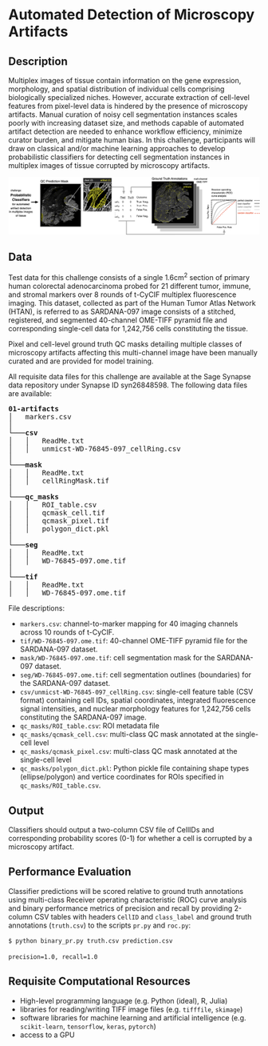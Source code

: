 # Automated Detection of Microscopy Artifacts

## Description
Multiplex images of tissue contain information on the gene expression, morphology, and spatial distribution of individual cells comprising biologically specialized niches. However, accurate extraction of cell-level features from pixel-level data is hindered by the presence of microscopy artifacts. Manual curation of noisy cell segmentation instances scales poorly with increasing dataset size, and methods capable of automated artifact detection are needed to enhance workflow efficiency, minimize curator burden, and mitigate human bias. In this challenge, participants will draw on classical and/or machine learning approaches to develop probabilistic classifiers for detecting cell segmentation instances in multiplex images of tissue corrupted by microscopy artifacts.

![](schematic.png)

## Data
Test data for this challenge consists of a single 1.6cm<sup>2</sup> section of primary human colorectal adenocarcinoma probed for 21 different tumor, immune, and stromal markers over 8 rounds of t-CyCIF multiplex fluorescence imaging. This dataset, collected as part of the Human Tumor Atlas Network (HTAN), is referred to as SARDANA-097 image consists of a stitched, registered, and segmented 40-channel OME-TIFF pyramid file and corresponding single-cell data for 1,242,756 cells constituting the tissue.

Pixel and cell-level ground truth QC masks detailing multiple classes of microscopy artifacts affecting this multi-channel image have been manually curated and are provided for model training.

All requisite data files for this challenge are available at the Sage Synapse data repository under Synapse ID syn26848598. The following data files are available:

<pre>
<b>01-artifacts</b>
│   markers.csv    
│
└───<b>csv</b>
│   │   ReadMe.txt
│   │   unmicst-WD-76845-097_cellRing.csv
│
└───<b>mask</b>
│   │   ReadMe.txt
│   │   cellRingMask.tif
│
└───<b>qc_masks</b>
│   │   ROI_table.csv
│   │   qcmask_cell.tif
│   │   qcmask_pixel.tif
│   │   polygon_dict.pkl
│
└───<b>seg</b>
│   │   ReadMe.txt
│   │   WD-76845-097.ome.tif
│
└───<b>tif</b>
│   │   ReadMe.txt
│   │   WD-76845-097.ome.tif
</pre>

File descriptions:
* `markers.csv`: channel-to-marker mapping for 40 imaging channels across 10 rounds of t-CyCIF.
* `tif/WD-76845-097.ome.tif`: 40-channel OME-TIFF pyramid file for the SARDANA-097 dataset.
* `mask/WD-76845-097.ome.tif`: cell segmentation mask for the SARDANA-097 dataset.
* `seg/WD-76845-097.ome.tif`: cell segmentation outlines (boundaries) for the SARDANA-097 dataset.
* `csv/unmicst-WD-76845-097_cellRing.csv`: single-cell feature table (CSV format) containing cell IDs, spatial coordinates, integrated fluorescence signal intensities, and nuclear morphology features for 1,242,756 cells constituting the SARDANA-097 image.
* `qc_masks/ROI_table.csv`: ROI metadata file
* `qc_masks/qcmask_cell.csv`: multi-class QC mask annotated at the single-cell level
* `qc_masks/qcmask_pixel.csv`: multi-class QC mask annotated at the single-cell level
* `qc_masks/polygon_dict.pkl`: Python pickle file containing shape types (ellipse/polygon) and vertice coordinates for ROIs specified in `qc_masks/ROI_table.csv`.  

## Output
Classifiers should output a two-column CSV file of CellIDs and corresponding probability scores (0-1) for whether a cell is corrupted by a microscopy artifact.

## Performance Evaluation
Classifier predictions will be scored relative to ground truth annotations using multi-class Receiver operating characteristic (ROC) curve analysis and binary performance metrics of precision and recall by providing 2-column CSV tables with headers `CellID` and `class_label` and ground truth annotations (`truth.csv`) to the scripts `pr.py` and `roc.py`:

```
$ python binary_pr.py truth.csv prediction.csv

precision=1.0, recall=1.0
```

## Requisite Computational Resources
* High-level programming language (e.g. Python (ideal), R, Julia)
* libraries for reading/writing TIFF image files (e.g. `tifffile`, `skimage`)
* software libraries for machine learning and artificial intelligence (e.g. `scikit-learn`, `tensorflow`, `keras`, `pytorch`)
* access to a GPU
